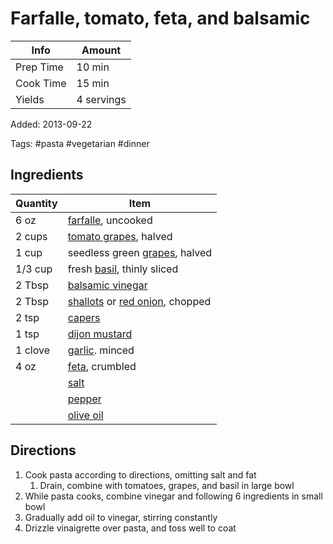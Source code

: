 # Farfalle, tomato, feta, and balsamic

| Info      | Amount     |
| --------- | ---------- |
| Prep Time | 10 min     |
| Cook Time | 15 min     |
| Yields    | 4 servings |

Added: 2013-09-22

Tags: #pasta #vegetarian #dinner

## Ingredients

| Quantity | Item                                                                                           |
| -------- | ---------------------------------------------------------------------------------------------- |
| 6 oz     | [farfalle](../_ingredients/farfalle.md), uncooked                                              |
| 2 cups   | [tomato grapes](../_ingredients/tomato%20grapes.md), halved                                    |
| 1 cup    | seedless green [grapes](../_ingredients/grapes.md), halved                                     |
| 1/3 cup  | fresh [basil](../_ingredients/basil.md), thinly sliced                                         |
| 2 Tbsp   | [balsamic vinegar](../_ingredients/balsamic%20vinegar.md)                                      |
| 2 Tbsp   | [shallots](../_ingredients/shallot.md) or [red onion](../_ingredients/red%20onion.md), chopped |
| 2 tsp    | [capers](../_ingredients/capers.md)                                                            |
| 1 tsp    | [dijon mustard](../_ingredients/dijon%20mustard.md)                                            |
| 1 clove  | [garlic](../_ingredients/garlic.md). minced                                                    |
| 4 oz     | [feta](../_ingredients/feta.md), crumbled                                                      |
|          | [salt](../_ingredients/salt.md)                                                                |
|          | [pepper](../_ingredients/pepper.md)                                                            |
|          | [olive oil](../_ingredients/olive%20oil.md)                                                    |

## Directions

1. Cook pasta according to directions, omitting salt and fat
    1. Drain, combine with tomatoes, grapes, and basil in large bowl
2. While pasta cooks, combine vinegar and following 6 ingredients in small bowl
3. Gradually add oil to vinegar, stirring constantly
4. Drizzle vinaigrette over pasta, and toss well to coat
